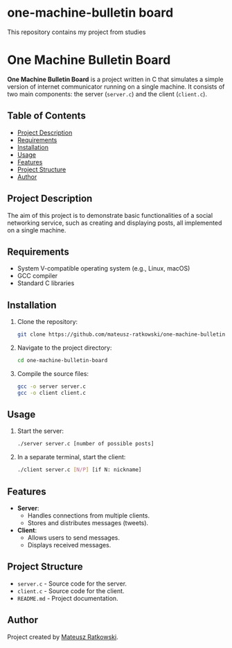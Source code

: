 # one-machine-bulletin board
This repository contains my project from studies 

# One Machine Bulletin Board

**One Machine Bulletin Board** is a project written in C that simulates a simple version of internet communicator running on a single machine. It consists of two main components: the server (`server.c`) and the client (`client.c`).

## Table of Contents

- [Project Description](#project-description)
- [Requirements](#requirements)
- [Installation](#installation)
- [Usage](#usage)
- [Features](#features)
- [Project Structure](#project-structure)
- [Author](#author)

## Project Description

The aim of this project is to demonstrate basic functionalities of a social networking service, such as creating and displaying posts, all implemented on a single machine.

## Requirements

- System V-compatible operating system (e.g., Linux, macOS)
- GCC compiler
- Standard C libraries

## Installation

1. Clone the repository:
   ```bash
   git clone https://github.com/mateusz-ratkowski/one-machine-bulletin-board.git
   ```
2. Navigate to the project directory:
   ```bash
   cd one-machine-bulletin-board
   ```
3. Compile the source files:
   ```bash
   gcc -o server server.c
   gcc -o client client.c
   ```

## Usage

1. Start the server:
   ```bash
   ./server server.c [number of possible posts]
   ```
2. In a separate terminal, start the client:
   ```bash
   ./client server.c [N/P] [if N: nickname]
   ```

## Features

- **Server**:
  - Handles connections from multiple clients.
  - Stores and distributes messages (tweets).
- **Client**:
  - Allows users to send messages.
  - Displays received messages.

## Project Structure

- `server.c` - Source code for the server.
- `client.c` - Source code for the client.
- `README.md` - Project documentation.

## Author

Project created by [Mateusz Ratkowski](https://github.com/mateusz-ratkowski).

